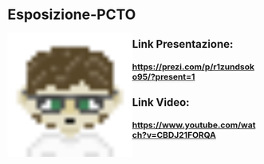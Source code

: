 # Esposizione-PCTO
<img src="https://github.com/SenestroStefano/Esposizione-PCTO/blob/main/Python/Dialoghi/Characters/Senex.png" alt="Logo" style="float: left" width="250" height="250">

## Link Presentazione:
### https://prezi.com/p/r1zundsoko95/?present=1

## Link Video:
### https://www.youtube.com/watch?v=CBDJ21FORQA
